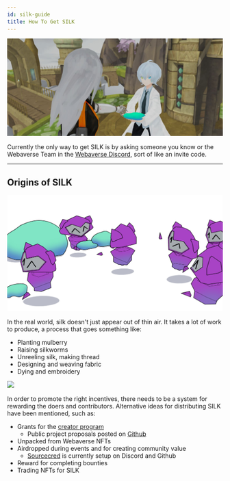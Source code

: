 ```yaml
---
id: silk-guide
title: How To Get SILK
---
```


![](/img/gift_silk.jpg)

Currently the only way to get SILK is by asking someone you know or the Webaverse Team in the [Webaverse Discord](https://discord.gg/R5wqYhvv53), sort of like an invite code.

---

## Origins of SILK

![Silk bots](/img/silkbots.jpg)

In the real world, silk doesn't just appear out of thin air. It takes a lot of work to produce, a process that goes something like:

- Planting mulberry
- Raising silkworms
- Unreeling silk, making thread
- Designing and weaving fabric
- Dying and embroidery

![](https://i.imgur.com/PjvZx25.png)

In order to promote the right incentives, there needs to be a system for rewarding the doers and contributors. Alternative ideas for distributing SILK have been mentioned, such as:

- Grants for the [creator program](https://utc9pqk8vl1.typeform.com/to/rZp09YYu)
  - Public project proposals posted on [Github](https://github.com/webaverse/street-assets/issues)
- Unpacked from Webaverse NFTs
- Airdropped during events and for creating community value
  - [Sourcecred](https://sourcecred.io/) is currently setup on Discord and Github
- Reward for completing bounties
- Trading NFTs for SILK

